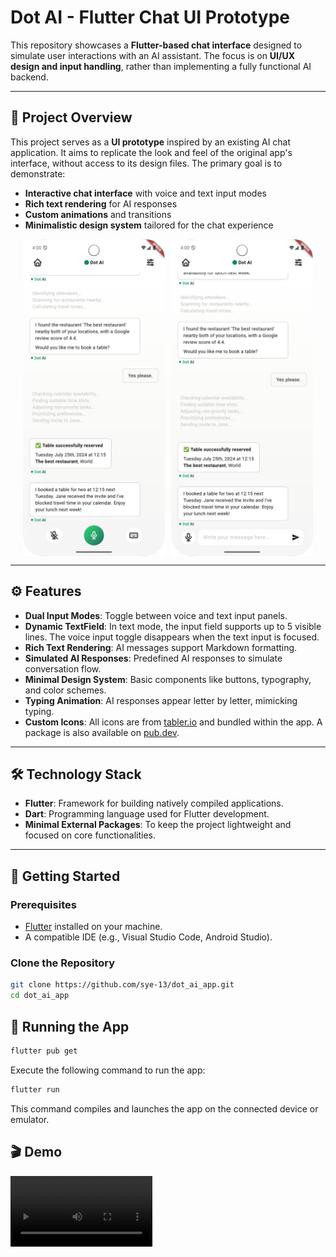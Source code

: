 # Dot AI - Flutter Chat UI Prototype

This repository showcases a **Flutter-based chat interface** designed to simulate user interactions
with an AI assistant. The focus is on **UI/UX design and input handling**, rather than implementing
a fully functional AI backend.

---

## 🎯 Project Overview

This project serves as a **UI prototype** inspired by an existing AI chat application. It aims to
replicate the look and feel of the original app's interface, without access to its design files. The
primary goal is to demonstrate:

- **Interactive chat interface** with voice and text input modes
- **Rich text rendering** for AI responses
- **Custom animations** and transitions
- **Minimalistic design system** tailored for the chat experience

<div style="display: flex; justify-content: center; gap: 10px;">
  <img src="https://github.com/sye-13/dot_ai_app/blob/main/screenshots/voice-mode.png?raw=true" width="45%" alt="chat screen with voice mode"/>
  <img src="https://github.com/sye-13/dot_ai_app/blob/main/screenshots/text-mode.png?raw=true" width="45%" alt="chat screen with text mode"/>
</div>

---

## ⚙️ Features

- **Dual Input Modes**: Toggle between voice and text input panels.
- **Dynamic TextField**: In text mode, the input field supports up to 5 visible lines. The voice input
  toggle disappears when the text input is focused.
- **Rich Text Rendering**: AI messages support Markdown formatting.
- **Simulated AI Responses**: Predefined AI responses to simulate conversation flow.
- **Minimal Design System**: Basic components like buttons, typography, and color schemes.
- **Typing Animation**: AI responses appear letter by letter, mimicking typing.
- **Custom Icons**: All icons are from [tabler.io](tabler.io/icons) and bundled within the app. A package is also available on [pub.dev](https://pub.dev/packages/flutter_tabler_icons).

---

## 🛠️ Technology Stack

- **Flutter**: Framework for building natively compiled applications.
- **Dart**: Programming language used for Flutter development.
- **Minimal External Packages**: To keep the project lightweight and focused on core
  functionalities.

---

## 🚀 Getting Started

### Prerequisites

- [Flutter](https://flutter.dev/docs/get-started/install) installed on your machine.
- A compatible IDE (e.g., Visual Studio Code, Android Studio).

### Clone the Repository

```bash
git clone https://github.com/sye-13/dot_ai_app.git
cd dot_ai_app
```

## 📲 Running the App

```bash
flutter pub get
```

Execute the following command to run the app:

```bash
flutter run
```

This command compiles and launches the app on the connected device or emulator.

## 🎬 Demo

<video controls style="width: 45%; height: auto;">
  <source src="https://github.com/username/repo/blob/main/screenshots/demo.mp4" type="video/mp4">
  Your browser does not support the video tag.
</video>
